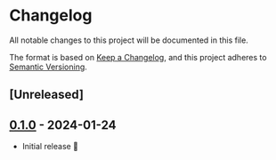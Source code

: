 # Changelog

All notable changes to this project will be documented in this file.

The format is based on [Keep a Changelog](https://keepachangelog.com/en/1.0.0/),
and this project adheres to [Semantic Versioning](https://semver.org/spec/v2.0.0.html).

## [Unreleased]

## [0.1.0] - 2024-01-24

* Initial release 🎉

[0.1.0]: https://github.com/claymcleod/bitbelay/releases/tag/bitbelay-tests-v0.1.0